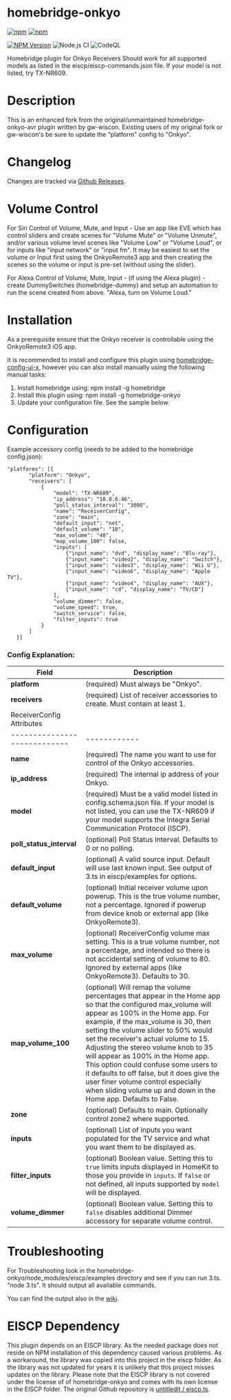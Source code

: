 # homebridge-onkyo

[![npm](https://img.shields.io/npm/dt/homebridge-onkyo.svg)](https://www.npmjs.com/package/homebridge-onkyo)
[![npm](https://img.shields.io/npm/l/homebridge-onkyo.svg)](https://github.com/jabrown93/homebridge-onkyo/blob/master/LICENSE)

[![NPM Version](https://img.shields.io/npm/v/homebridge-onkyo.svg)](https://www.npmjs.com/package/homebridge-onkyo)
![Node.js CI](https://github.com/jabrown93/homebridge-onkyo/workflows/Node.js%20CI/badge.svg?branch=master)
![CodeQL](https://github.com/jabrown93/homebridge-onkyo/workflows/CodeQL/badge.svg)

Homebridge plugin for Onkyo Receivers
Should work for all supported models as listed in the eiscp/eiscp-commands.json file. If your model is not listed, try TX-NR609.

# Description

This is an enhanced fork from the original/unmaintained homebridge-onkyo-avr plugin written by gw-wiscon.
Existing users of my original fork or gw-wiscon's be sure to update the "platform" config to "Onkyo".

# Changelog

Changes are tracked via [Github Releases](https://github.com/jabrown93/homebridge-onkyo/releases).

# Volume Control

For Siri Control of Volume, Mute, and Input - Use an app like EVE which has control sliders and create scenes for "Volume Mute" or "Volume Unmute", and/or various volume level scenes like "Volume Low" or "Volume Loud", or for inputs like "input network" or "input fm". It may be easiest to set the volume or Input first using the OnkyoRemote3 app and then creating the scenes so the volume or input is pre-set (without using the slider).

For Alexa Control of Volume, Mute, Input - (if using the Alexa plugin) - create DummySwitches (homebridge-dummy) and setup an automation to run the scene created from above. "Alexa, turn on Volume Loud."

# Installation

As a prerequisite ensure that the Onkyo receiver is controllable using the OnkyoRemote3 iOS app.

It is recommended to install and configure this plugin using [homebridge-config-ui-x](https://github.com/oznu/homebridge-config-ui-x#readme), however you can also install manually using the following manual tasks:

1. Install homebridge using: npm install -g homebridge
2. Install this plugin using: npm install -g homebridge-onkyo
3. Update your configuration file. See the sample below.

# Configuration

Example accessory config (needs to be added to the homebridge config.json):

```
"platforms": [{
       "platform": "Onkyo",
       "receivers": [
           {
               "model": "TX-NR609",
               "ip_address": "10.0.0.46",
               "poll_status_interval": "3000",
               "name": "ReceiverConfig",
               "zone": "main",
               "default_input": "net",
               "default_volume": "10",
               "max_volume": "40",
               "map_volume_100": false,
               "inputs": [
                   {"input_name": "dvd", "display_name": "Blu-ray"},
                   {"input_name": "video2", "display_name": "Switch"},
                   {"input_name": "video3", "display_name": "Wii U"},
                   {"input_name": "video6", "display_name": "Apple TV"},
                   {"input_name": "video4", "display_name": "AUX"},
                   {"input_name": "cd", "display_name": "TV/CD"}
               ],
               "volume_dimmer": false,
               "volume_speed": true,
               "switch_service": false,
               "filter_inputs": true
           }
       ]
   }]
```

### Config Explanation:

| Field                        | Description                                                                                                                                                                                                                                                                                                                                                                                                                                                                                                                                           |
| ---------------------------- | ----------------------------------------------------------------------------------------------------------------------------------------------------------------------------------------------------------------------------------------------------------------------------------------------------------------------------------------------------------------------------------------------------------------------------------------------------------------------------------------------------------------------------------------------------- |
| **platform**                 | (required) Must always be "Onkyo".                                                                                                                                                                                                                                                                                                                                                                                                                                                                                                                    |
| **receivers**                | (required) List of receiver accessories to create. Must contain at least 1.                                                                                                                                                                                                                                                                                                                                                                                                                                                                           |
| ReceiverConfig Attributes    |
| ---------------------------- | ------------                                                                                                                                                                                                                                                                                                                                                                                                                                                                                                                                          |
| **name**                     | (required) The name you want to use for control of the Onkyo accessories.                                                                                                                                                                                                                                                                                                                                                                                                                                                                             |
| **ip_address**               | (required) The internal ip address of your Onkyo.                                                                                                                                                                                                                                                                                                                                                                                                                                                                                                     |
| **model**                    | (required) Must be a valid model listed in config.schema.json file. If your model is not listed, you can use the TX-NR609 if your model supports the Integra Serial Communication Protocol (ISCP).                                                                                                                                                                                                                                                                                                                                                    |
| **poll_status_interval**     | (optional) Poll Status Interval. Defaults to 0 or no polling.                                                                                                                                                                                                                                                                                                                                                                                                                                                                                         |
| **default_input**            | (optional) A valid source input. Default will use last known input. See output of 3.ts in eiscp/examples for options.                                                                                                                                                                                                                                                                                                                                                                                                                                 |
| **default_volume**           | (optional) Initial receiver volume upon powerup. This is the true volume number, not a percentage. Ignored if powerup from device knob or external app (like OnkyoRemote3).                                                                                                                                                                                                                                                                                                                                                                           |
| **max_volume**               | (optional) ReceiverConfig volume max setting. This is a true volume number, not a percentage, and intended so there is not accidental setting of volume to 80. Ignored by external apps (like OnkyoRemote3). Defaults to 30.                                                                                                                                                                                                                                                                                                                          |
| **map_volume_100**           | (optional) Will remap the volume percentages that appear in the Home app so that the configured max_volume will appear as 100% in the Home app. For example, if the max_volume is 30, then setting the volume slider to 50% would set the receiver's actual volume to 15. Adjusting the stereo volume knob to 35 will appear as 100% in the Home app. This option could confuse some users to it defaults to off false, but it does give the user finer volume control especially when sliding volume up and down in the Home app. Defaults to False. |
| **zone**                     | (optional) Defaults to main. Optionally control zone2 where supported.                                                                                                                                                                                                                                                                                                                                                                                                                                                                                |
| **inputs**                   | (optional) List of inputs you want populated for the TV service and what you want them to be displayed as.                                                                                                                                                                                                                                                                                                                                                                                                                                            |
| **filter_inputs**            | (optional) Boolean value. Setting this to `true` limits inputs displayed in HomeKit to those you provide in `inputs`. If `false` or not defined, all inputs supported by `model` will be displayed.                                                                                                                                                                                                                                                                                                                                                   |
| **volume_dimmer**            | (optional) Boolean value. Setting this to `false` disables additional Dimmer accessory for separate volume control.                                                                                                                                                                                                                                                                                                                                                                                                                                   |

# Troubleshooting

For Troubleshooting look in the homebridge-onkyo/node_modules/eiscp/examples directory and see if you can run 3.ts. "node 3.ts". It should output all available commands.

You can find the output also in the [wiki](https://github.com/jabrown93/homebridge-onkyo/wiki/EISCP-output-of-3.js).

# EISCP Dependency

This plugin depends on an EISCP library. As the needed package does not reside on NPM installation of this dependency caused various problems. As a workaround, the library was copied into this project in the eiscp folder. As the library was not updated for years it is unlikely that this project misses updates on the library.
Please note that the EISCP library is not covered under the license of of homebridge-onkyo and comes with its own license in the EISCP folder.
The original Github repository is [untitledlt / eiscp.ts](https://github.com/untitledlt/eiscp.js).
